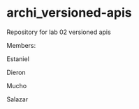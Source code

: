 # archi_versioned-apis
Repository for lab 02 versioned apis

Members:

Estaniel

Dieron

Mucho

Salazar

